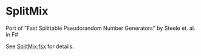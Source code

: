 # SplitMix
Port of "Fast Splittable Pseudorandom Number Generators" by Steele et. al. in F#

See [SplitMix.fsx](https://github.com/moodmosaic/SplitMix/blob/master/SplitMix.fsx#L1-L28) for details.
